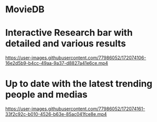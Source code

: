 # MovieDB

# Interactive Research bar with detailed and various results


https://user-images.githubusercontent.com/77986052/172074106-16e2d5b9-b4cc-49aa-9a37-d8827a41e6ce.mp4


# Up to date with the latest trending people and medias



https://user-images.githubusercontent.com/77986052/172074161-33f2c92c-b010-4526-b63e-85ac041fce8e.mp4


